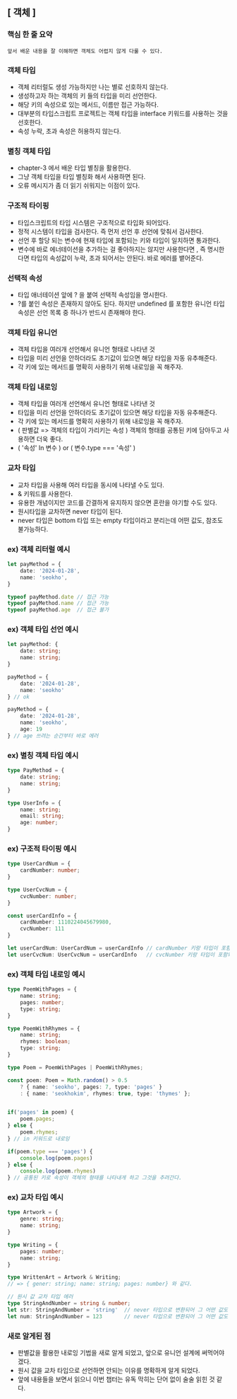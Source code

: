 ## [ 객체 ]

### 핵심 한 줄 요약
    앞서 배운 내용을 잘 이해하면 객체도 어렵지 않게 다룰 수 있다.


### 객체 타입
- 객체 리터럴도 생성 가능하지만 나는 별로 선호하지 않는다.
- 생성하고자 하는 객체의 키 들의 타입을 미리 선언한다.
- 해당 키의 속성으로 있는 메서드, 이름만 접근 가능하다.
- 대부분의 타입스크립트 프로젝트는 객체 타입을 interface 키워드를 사용하는 것을 선호한다.
- 속성 누락, 초과 속성은 허용하지 않는다.

### 별칭 객체 타입
- chapter-3 에서 배운 타입 별칭을 활용한다.
- 그냥 객체 타입을 타입 별칭화 해서 사용하면 된다.
- 오류 메시지가 좀 더 읽기 쉬워지는 이점이 있다.

### 구조적 타이핑
- 타입스크립트의 타입 시스템은 구조적으로 타입화 되어있다.
- 정적 시스템이 타입을 검사한다. 즉 먼저 선언 후 선언에 맞춰서 검사한다.
- 선언 후 할당 되는 변수에 현재 타입에 포함되는 키와 타입이 일치하면 통과한다.
- 변수에 바로 에너테이션을 추가하는 걸 좋아하지는 않지만 사용한다면 , 즉 명시한다면 타입의 속성값이 누락, 초과 되어서는 안된다. 바로 에러를 뱉어준다.

### 선택적 속성
- 타입 애너테이션 앞에 ? 을 붙여 선택적 속성임을 명시한다.
- ?를 붙인 속성은 존재하지 않아도 된다. 하지만 undefined 를 포함한 유니언 타입 속성은 선언 목록 중 하나가 반드시 존재해야 한다.

### 객체 타입 유니언
- 객체 타입을 여러개 선언해서 유니언 형태로 나타낸 것
- 타입을 미리 선언을 안하더라도 초기값이 있으면 해당 타입을 자동 유추해준다.
- 각 키에 있는 메서드를 명확히 사용하기 위해 내로잉을 꼭 해주자.

### 객체 타입 내로잉
- 객체 타입을 여러개 선언해서 유니언 형태로 나타낸 것
- 타입을 미리 선언을 안하더라도 초기값이 있으면 해당 타입을 자동 유추해준다.
- 각 키에 있는 메서드를 명확히 사용하기 위해 내로잉을 꼭 해주자.
- ( 판별값 => 객체의 타입이 가리키는 속성 ) 객체의 형태를 공통된 키에 담아두고 사용하면 더욱 좋다. 
- ( '속성' In 변수 ) or ( 변수.type === '속성' )


### 교차 타입
- 교차 타입을 사용해 여러 타입을 동시에 나타낼 수도 있다.
- & 키워드를 사용한다.
- 유용한 개념이지만 코드를 간결하게 유지하지 않으면 혼란을 야기할 수도 있다.
- 원시타입을 교차하면 never 타입이 된다.
- never 타입은 bottom 타입 또는 empty 타입이라고 분리는데 어떤 값도, 참조도 불가능하다.

### ex) 객체 리터럴 예시
```typescript
let payMethod = {
    date: '2024-01-28',
    name: 'seokho',
}

typeof payMethod.date // 접근 가능
typeof payMethod.name // 접근 가능
typeof payMethod.age  // 접근 불가
```

### ex) 객체 타입 선언 예시
```typescript
let payMethod: {
    date: string;
    name: string;
}

payMethod = {
    date: '2024-01-28',
    name: 'seokho'
} // ok

payMethod = {
    date: '2024-01-28',
    name: 'seokho',
    age: 19
} // age 쓰려는 순간부터 바로 에러
```

### ex) 별칭 객체 타입 예시
```typescript
type PayMethod = {
    date: string;
    name: string;
}

type UserInfo = {
    name: string;
    email: string;
    age: number;
}
```

### ex) 구조적 타이핑 예시
```typescript
type UserCardNum = {
    cardNumber: number;
}

type UserCvcNum = {
    cvcNumber: number;
}

const userCardInfo = {
    cardNumber: 1110224045679980,
    cvcNumber: 111
}

let userCardNum: UserCardNum = userCardInfo // cardNumber 키랑 타입이 포함되서 ok
let userCvcNum: UserCvcNum = userCardInfo   // cvcNumber 키랑 타입이 포함되서 ok
```

### ex) 객체 타입 내로잉 예시
```typescript
type PoemWithPages = {
    name: string;
    pages: number;
    type: string;
}

type PoemWithRhymes = {
    name: string;
    rhymes: boolean;
    type: string;
}

type Poem = PoemWithPages | PoemWithRhymes;

const poem: Poem = Math.random() > 0.5
    ? { name: 'seokho', pages: 7, type: 'pages' }
    : { name: 'seokhokim', rhymes: true, type: 'thymes' };


if('pages' in poem) {
    poem.pages;
} else {
    poem.rhymes;
} // in 키워드로 내로잉

if(poem.type === 'pages') {
    console.log(poem.pages)
} else {
    console.log(poem.rhymes)
} // 공통된 키로 속성이 객체의 형태를 나타내게 하고 그것을 추려간다.
```

### ex) 교차 타입 예시
```typescript
type Artwork = {
    genre: string;
    name: string;
}

type Writing = {
    pages: number;
    name: string;
}

type WrittenArt = Artwork & Writing;
// => { gener: string; name: string; pages: number} 와 같다.

// 원시 값 교차 타입 에러
type StringAndNumber = string & number;
let str: StringAndNumber = 'string'  // never 타입으로 변환되어 그 어떤 값도 할당 불가 
let num: StringAndNumber = 123       // never 타입으로 변환되어 그 어떤 값도 할당 불가
```

### 새로 알게된 점
- 판별값을 활용한 내로잉 기법을 새로 알게 되었고, 앞으로 유니언 설계에 써먹어야 겠다.
- 원시 값을 교차 타입으로 선언하면 안되는 이유를 명확하게 알게 되었다.
- 앞에 내용들을 보면서 읽으니 이번 챕터는 유독 막히는 단어 없이 술술 읽힌 것 같다.
